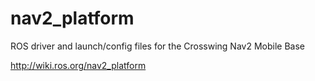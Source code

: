 nav2_platform
=============

ROS driver and launch/config files for the Crosswing Nav2 Mobile Base

http://wiki.ros.org/nav2_platform
